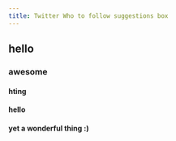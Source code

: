 ```yaml
---
title: Twitter Who to follow suggestions box
---
```


## hello
### awesome
#### hting
#### hello
#### yet a wonderful thing :)
#####
